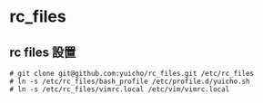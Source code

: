 # rc_files

## rc files 設置
```
# git clone git@github.com:yuicho/rc_files.git /etc/rc_files
# ln -s /etc/rc_files/bash_profile /etc/profile.d/yuicho.sh
# ln -s /etc/rc_files/vimrc.local /etc/vim/vimrc.local
```

